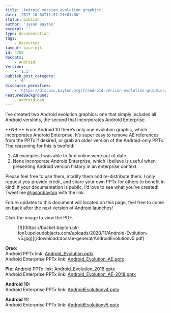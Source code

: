 ```yaml
---
title: 'Android version evolution graphics'
date: '2017-10-04T11:57:21+01:00'
status: publish
author: 'Jason Bayton'
excerpt: ''
type: documentation
tags: 
    - Resources
layout: base.njk
id: 4709
doccats:
    - Android
Version:
    - '1.1'
publish_post_category:
    - '6'
discourse_permalink:
    - 'https://discuss.bayton.org/t/android-version-evolution-graphics/34'
FeaturedBackground:
    - android-gen
---
```

<span class="ember-view" id="ember4851">I’ve created two Android evolution graphics: one that simply includes all Android versions, the second that incorporates Android Enterprise. </span>

<div class="callout callout-info"> **NB:** From Android 10 there’s only one evolution graphic, which incorporates Android Enterprise. It’s super easy to remove AE references from the PPTx if desired, or grab an older version of the Android-only PPTx. </div><span class="ember-view" id="ember4856">The reasoning for this is twofold:</span>

1. <span class="ember-view" id="ember4856">All examples I was able to find online were out of date.</span>
2. <span class="ember-view" id="ember4856">None incorporate Android Enterprise, which I believe is useful when presenting Android version history in an enterprise context.</span>

Please feel free to use them, modify them and re-distribute them. I only request you provide credit, and share your own PPTx for others to benefit in kind! If your documentation is public, I’d love to see what you’ve created! Tweet me [@jasonbayton](https://twitter.com/jasonbayton) with the link.

Future updates to this document will located on this page, feel free to come on back after the next version of Android launches!

Click the image to view the PDF.

<figure class="wp-block-image size-full">[![](https://bucket.bayton.uk-lon1.upcloudobjects.com/uploads/2020/11/Android-Evolution-v5.jpg)](/download/doc/ae-general/AndroidEvolutionv5.pdf)</figure>

**Oreo:**  
Android PPTx link: [Android\_Evolution.pptx](/download/doc/ae-general/Android_Evolution.pptx)  
Android Enterprise PPTx link: [Android\_Evolution\_AE.pptx](/download/doc/ae-general/Android_Evolution_AE.pptx)

**Pie:** Android PPTx link: [Android\_Evolution\_2018.pptx](/download/doc/ae-general/Android_Evolution_2018.pptx)  
Android Enterprise PPTx link: [Android\_Evolution\_AE-2018.pptx](/download/doc/ae-general/Android_Evolution_AE-2018.pptx)

**Android 10:**   
Android Enterprise PPTx link: [AndroidEvolutionv4.pptx](/download/doc/ae-general/AndroidEvolutionv4.pptx)

**Android 11:**   
Android Enterprise PPTx link: [AndroidEvolutionv5.pptx](/download/doc/ae-general/AndroidEvolutionv5.pptx)